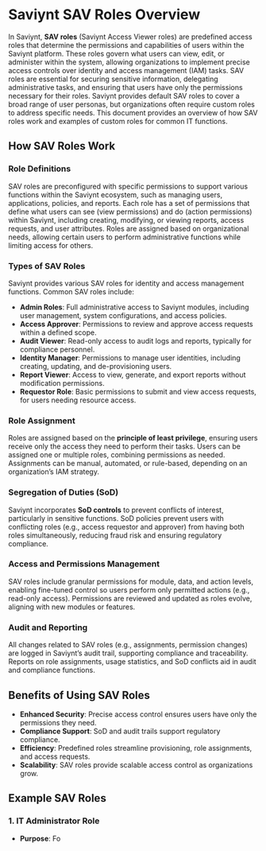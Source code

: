 # Saviynt SAV Roles Overview

In Saviynt, **SAV roles** (Saviynt Access Viewer roles) are predefined access roles that determine the permissions and capabilities of users within the Saviynt platform. These roles govern what users can view, edit, or administer within the system, allowing organizations to implement precise access controls over identity and access management (IAM) tasks. SAV roles are essential for securing sensitive information, delegating administrative tasks, and ensuring that users have only the permissions necessary for their roles. Saviynt provides default SAV roles to cover a broad range of user personas, but organizations often require custom roles to address specific needs. This document provides an overview of how SAV roles work and examples of custom roles for common IT functions.

## How SAV Roles Work

### Role Definitions
SAV roles are preconfigured with specific permissions to support various functions within the Saviynt ecosystem, such as managing users, applications, policies, and reports. Each role has a set of permissions that define what users can see (view permissions) and do (action permissions) within Saviynt, including creating, modifying, or viewing reports, access requests, and user attributes. Roles are assigned based on organizational needs, allowing certain users to perform administrative functions while limiting access for others.

### Types of SAV Roles
Saviynt provides various SAV roles for identity and access management functions. Common SAV roles include:
- **Admin Roles**: Full administrative access to Saviynt modules, including user management, system configurations, and access policies.
- **Access Approver**: Permissions to review and approve access requests within a defined scope.
- **Audit Viewer**: Read-only access to audit logs and reports, typically for compliance personnel.
- **Identity Manager**: Permissions to manage user identities, including creating, updating, and de-provisioning users.
- **Report Viewer**: Access to view, generate, and export reports without modification permissions.
- **Requestor Role**: Basic permissions to submit and view access requests, for users needing resource access.

### Role Assignment
Roles are assigned based on the **principle of least privilege**, ensuring users receive only the access they need to perform their tasks. Users can be assigned one or multiple roles, combining permissions as needed. Assignments can be manual, automated, or rule-based, depending on an organization’s IAM strategy.

### Segregation of Duties (SoD)
Saviynt incorporates **SoD controls** to prevent conflicts of interest, particularly in sensitive functions. SoD policies prevent users with conflicting roles (e.g., access requestor and approver) from having both roles simultaneously, reducing fraud risk and ensuring regulatory compliance.

### Access and Permissions Management
SAV roles include granular permissions for module, data, and action levels, enabling fine-tuned control so users perform only permitted actions (e.g., read-only access). Permissions are reviewed and updated as roles evolve, aligning with new modules or features.

### Audit and Reporting
All changes related to SAV roles (e.g., assignments, permission changes) are logged in Saviynt’s audit trail, supporting compliance and traceability. Reports on role assignments, usage statistics, and SoD conflicts aid in audit and compliance functions.

## Benefits of Using SAV Roles
- **Enhanced Security**: Precise access control ensures users have only the permissions they need.
- **Compliance Support**: SoD and audit trails support regulatory compliance.
- **Efficiency**: Predefined roles streamline provisioning, role assignments, and access requests.
- **Scalability**: SAV roles provide scalable access control as organizations grow.

## Example SAV Roles

### 1. IT Administrator Role
- **Purpose**: Fo
